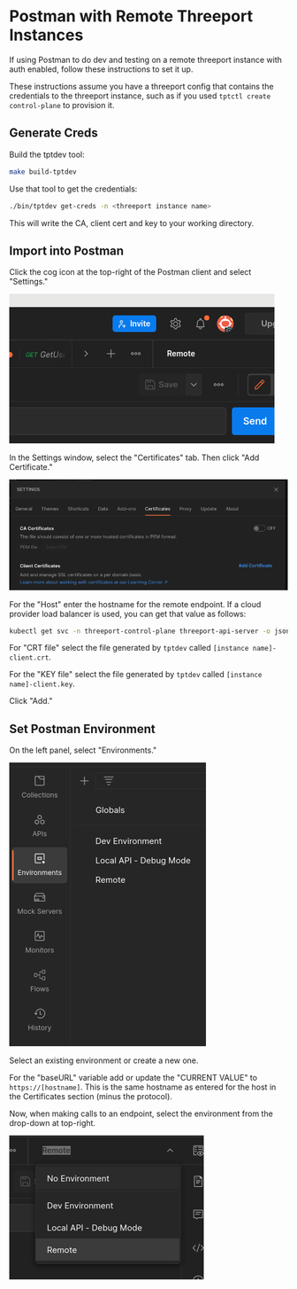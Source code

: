 # Postman with Remote Threeport Instances

If using Postman to do dev and testing on a remote threeport instance with auth
enabled, follow these instructions to set it up.

These instructions assume you have a threeport config that contains the
credentials to the threeport instance, such as if you used `tptctl create
control-plane` to provision it.

## Generate Creds

Build the tptdev tool:

```bash
make build-tptdev
```

Use that tool to get the credentials:

```bash
./bin/tptdev get-creds -n <threeport instance name>
```

This will write the CA, client cert and key to your working directory.

## Import into Postman

Click the cog icon at the top-right of the Postman client and select "Settings."

![postman-settings](img/postman-settings.png)

In the Settings window, select the "Certificates" tab.  Then click "Add
Certificate."

![postman-certificates](img/postman-certificates.png)

For the "Host" enter the hostname for the remote endpoint.  If a cloud provider
load balancer is used, you can get that value as follows:

```bash
kubectl get svc -n threeport-control-plane threeport-api-server -o jsonpath='{.status.loadBalancer.ingress[0].hostname}'
```

For "CRT file" select the file generated by `tptdev` called `[instance
name]-client.crt`.

For the "KEY file" select the file generated by `tptdev` called `[instance
name]-client.key`.

Click "Add."

## Set Postman Environment

On the left panel, select "Environments."

![postman-environments](img/postman-environments.png)

Select an existing environment or create a new one.

For the "baseURL" variable add or update the "CURRENT VALUE" to
`https://[hostname]`.  This is the same hostname as entered for the host in the
Certificates section (minus the protocol).

Now, when making calls to an endpoint, select the environment from the drop-down
at top-right.

![postman-select-env](img/postman-select-env.png)

